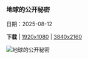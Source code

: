 ### 地球的公开秘密

日期：2025-08-12

**下载**  |  [1920x1080](https://cn.bing.com/th?id=OHR.CoronaArch_ZH-CN5406267193_1920x1080.jpg)  |  [3840x2160](https://cn.bing.com/th?id=OHR.CoronaArch_ZH-CN5406267193_UHD.jpg)

![地球的公开秘密](https://cn.bing.com/th?id=OHR.CoronaArch_ZH-CN5406267193_1920x1080.jpg "一名男子从摩押附近的科罗纳拱门索降, 美国 (© Grant Ordelheide/TANDEM Stills + Motion)")


